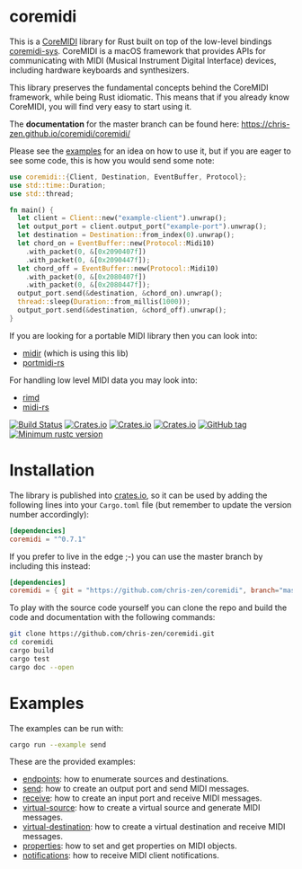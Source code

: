 # coremidi

This is a [CoreMIDI](https://developer.apple.com/documentation/coremidi) library for Rust built on top of the low-level bindings [coremidi-sys](https://github.com/jonas-k/coremidi-sys).
CoreMIDI is a macOS framework that provides APIs for communicating with MIDI (Musical Instrument Digital Interface) devices, including hardware keyboards and synthesizers.

This library preserves the fundamental concepts behind the CoreMIDI framework, while being Rust idiomatic. This means that if you already know CoreMIDI, you will find very easy to start using it.

The **documentation** for the master branch can be found here: https://chris-zen.github.io/coremidi/coremidi/

Please see the [examples](examples) for an idea on how to use it, but if you are eager to see some code, this is how you would send some note:

```rust
use coremidi::{Client, Destination, EventBuffer, Protocol};
use std::time::Duration;
use std::thread;

fn main() {
  let client = Client::new("example-client").unwrap();
  let output_port = client.output_port("example-port").unwrap();
  let destination = Destination::from_index(0).unwrap();
  let chord_on = EventBuffer::new(Protocol::Midi10)
    .with_packet(0, &[0x2090407f])
    .with_packet(0, &[0x2090447f]);
  let chord_off = EventBuffer::new(Protocol::Midi10)
    .with_packet(0, &[0x2080407f])
    .with_packet(0, &[0x2080447f]);
  output_port.send(&destination, &chord_on).unwrap();
  thread::sleep(Duration::from_millis(1000));
  output_port.send(&destination, &chord_off).unwrap();
}
```

If you are looking for a portable MIDI library then you can look into:
- [midir](https://github.com/Boddlnagg/midir) (which is using this lib)
- [portmidi-rs](https://github.com/musitdev/portmidi-rs)

For handling low level MIDI data you may look into:
- [rimd](https://github.com/RustAudio/rimd)
- [midi-rs](https://github.com/samdoshi/midi-rs)

[![Build Status](https://travis-ci.org/chris-zen/coremidi.svg?branch=master)](https://travis-ci.org/chris-zen/coremidi)
[![Crates.io](https://img.shields.io/crates/v/coremidi.svg)](https://crates.io/crates/coremidi)
[![Crates.io](https://img.shields.io/crates/d/coremidi.svg)](https://crates.io/crates/coremidi)
[![Crates.io](https://img.shields.io/crates/dv/coremidi.svg)](https://crates.io/crates/coremidi)
[![GitHub tag](https://img.shields.io/github/tag/chris-zen/coremidi.svg)](https://github.com/chris-zen/coremidi/tags)
[![Minimum rustc version](https://img.shields.io/badge/rustc-1.36+-blue.svg)](https://blog.rust-lang.org/2019/07/04/Rust-1.36.0.html)

# Installation

The library is published into [crates.io](https://crates.io/crates/coremidi), so it can be used by adding the following lines into your `Cargo.toml` file (but remember to update the version number accordingly):

```toml
[dependencies]
coremidi = "^0.7.1"
```

If you prefer to live in the edge ;-) you can use the master branch by including this instead:

```toml
[dependencies]
coremidi = { git = "https://github.com/chris-zen/coremidi", branch="master" }
```

To play with the source code yourself you can clone the repo and build the code and documentation with the following commands:

```sh
git clone https://github.com/chris-zen/coremidi.git
cd coremidi
cargo build
cargo test
cargo doc --open
```

# Examples

The examples can be run with:

```sh
cargo run --example send
```

These are the provided examples:

- [endpoints](examples/endpoints.rs): how to enumerate sources and destinations.
- [send](examples/send.rs): how to create an output port and send MIDI messages.
- [receive](examples/receive.rs): how to create an input port and receive MIDI messages.
- [virtual-source](examples/virtual-source.rs): how to create a virtual source and generate MIDI messages.
- [virtual-destination](examples/virtual-destination.rs): how to create a virtual destination and receive MIDI messages.
- [properties](examples/properties.rs): how to set and get properties on MIDI objects.
- [notifications](examples/notifications.rs): how to receive MIDI client notifications.
